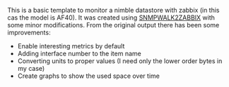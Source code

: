 This is a basic template to monitor a nimble datastore with zabbix (in this cas the model is AF40). It was created using [SNMPWALK2ZABBIX](https://github.com/Sean-Bradley/SNMPWALK2ZABBIX) with some minor modifications.
From the original output there has been some improvements:
- Enable interesting metrics by default
- Adding interface number to the item name
- Converting units to proper values (I need only the lower order bytes in my case)
- Create graphs to show the used space over time